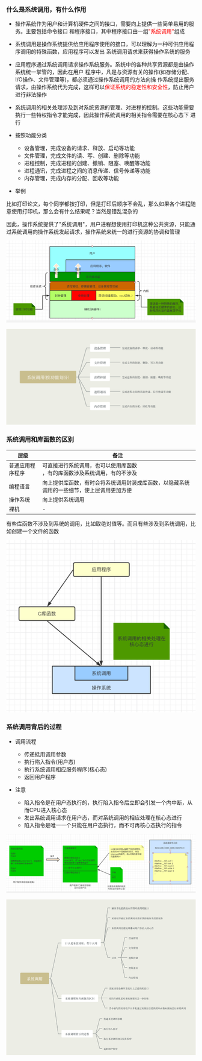 ### 什么是系统调用，有什么作用

- 操作系统作为用户和计算机硬件之间的接口，需要向上提供一些简单易用的服务。主要包括命令接口
和程序接口，其中程序接口由一组<font style='color:red'>"系统调用"</font>组成

- 系统调用是操作系统提供给应用程序使用的接口，可以理解为一种可供应用程序调用的特殊函数，应用程序可以发出
系统调用请求来获得操作系统的服务

- 应用程序通过系统调用请求操作系统服务。系统中的各种共享资源都是由操作系统统一掌管的，因此在用户
程序中，凡是与资源有关的操作(如存储分配、I/O操作、文件管理等)，都必须通过操作系统调用的方法向操
作系统提出服务请求，由操作系统代为完成，这样可以<font style='color:red'>保证系统的稳定性和安全性</font>，防止用户进行非法操作

- 系统调用的相关处理涉及到对系统资源的管理、对进程的控制。这些功能需要执行一些特权指令才能完成，因此操作系统调用的相关指令需要在核心态下
进行
  
- 按照功能分类

    - 设备管理，完成设备的请求、释放、启动等功能
    - 文件管理，完成文件的读、写、创建、删除等功能
    - 进程控制，完成进程的创建、撤销、阻塞、唤醒等功能
    - 进程通讯，完成进程之间的消息传递、信号传递等功能
    - 内存管理，完成内存的分配、回收等功能
    
- 举例

比如打印论文，每个同学都按打印，但是打印后顺序不会乱，那么如果各个进程随意使用打印机，那么会有什么结果呢？当然是错乱混杂的

因此，操作系统提供了"系统调用"，用户进程想使用打印机这种公共资源，只能通过系统调用向操作系统发起请求，操作系统来统一的进行资源的协调和管理

![os_kennel_sys_call.png](../../Images/os_kennel_sys_call.png)

![os_sys_call_cate.png](../../Images/os_sys_call_cate.png)

### 系统调用和库函数的区别

层级 | 备注
|----|----|
普通应用程序程序 | 可直接进行系统调用，也可以使用库函数<br/>，有的库函数涉及系统调用，有的不涉及
编程语言 | 向上提供库函数，有时会将系统调用封装成库函数，以隐藏系统调用的一些细节，使上层调用更加方便
操作系统 | 向上提供系统调用
裸机 | - 

有些库函数不涉及到系统的调用，比如取绝对值等。而且有些涉及到系统调用，比如创建一个文件的函数

![os_sys_call_and_lib.png](../../Images/os_sys_call_and_lib.png)

### 系统调用背后的过程

- 调用流程
  - 传递抵用调用参数
  - 执行陷入指令(用户态)
  - 执行系统调用相应服务程序(核心态)
  - 返回用户程序
  
- 注意
  - 陷入指令是在用户态执行的，执行陷入指令后立即会引发一个内中断，从而CPU进入核心态
  - 发出系统调用请求在用户态，而对系统调用的相应处理在核心态进行
  - 陷入指令是唯一一个只能在用户态执行，而不可再核心态执行的指令

![os_sys_call_process.png](../../Images/os_sys_call_process.png)

![os_sys_call.png](../../Images/os_sys_call.png)




